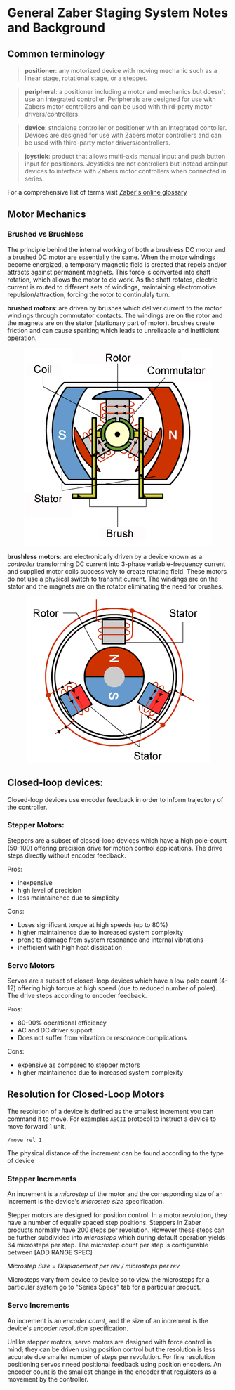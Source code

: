 # General Zaber Staging System Notes and Background

## Common terminology
> **positioner**: any motorized device with moving mechanic such as a linear stage, rotational stage, or a stepper.

>**peripheral**: a positioner including a motor and mechanics but doesn't use an integrated controller. Peripherals are designed for use with Zabers motor controllers and can be used with third-party motor drivers/controllers.

>**device**: stndalone controller or positioner with an integrated contoller. Devices are designed for use with Zabers motor controllers and can be used with third-party motor drivers/controllers.

>**joystick**: product that allows multi-axis manual input and push button input for positioners. Joysticks are not controllers but instead areinput devices to interface with Zabers motor controllers when connected in series.

For a comprehensive list of terms visit [Zaber's online glossary](https://www.zaber.com/glossary)

## Motor Mechanics
### Brushed vs Brushless
The principle behind the internal working of both a brushless DC motor and a brushed DC motor are essentially the same. When the motor windings become energized, a temporary magnetic field is created that repels and/or attracts against permanent magnets. This force is converted into shaft rotation, which allows the motor to do work. As the shaft rotates, electric current is routed to different sets of windings, maintaining electromotive repulsion/attraction, forcing the rotor to continulaly turn.

**brushed motors**: are driven by brushes which deliver current to the motor windings through commutator contacts. The windings are on the rotor and the magnets are on the stator (stationary part of motor). brushes create friction and can cause sparking which leads to unrelieable and inefficient operation.

<p align="center">
  <img src="/img/brushed.gif"/>
</p>

**brushless motors**: are electronically driven by a device known as a *controller* transforming DC current into 3-phase variable-frequency current and supplied motor coils successively to create rotating field. These motors do not use a physical switch to transmit current.  The windings are on the stator and the magnets are on the rotator eliminating the need for brushes.

<p align="center">
  <img src="/img/brushless.gif"/>
</p>

## Closed-loop devices:
Closed-loop devices use encoder feedback in order to inform trajectory of the controller.

### Stepper Motors:
Steppers are a subset of closed-loop devices which have a high pole-count (50-100) offering precision drive for motion control applications. The drive steps directly without encoder feedback.

Pros:
- inexpensive
- high level of precision
- less maintainence due to simplicity

Cons:
- Loses significant torque at high speeds (up to 80%)
- higher maintainence due to increased system complexity
- prone to damage from system resonance and internal vibrations
- inefficient with high heat dissipation

### Servo Motors
Servos are a subset of closed-loop devices which have a low pole count (4-12) offering high torque at high speed (due to reduced number of poles). The drive steps according to encoder feedback.

Pros:
- 80-90% operational efficiency
- AC and DC driver support
- Does not suffer from vibration or resonance complications

Cons:
- expensive as compared to stepper motors
- higher maintainence due to increased system complexity

## Resolution for Closed-Loop Motors
The resolution of a device is defined as the smallest increment you can command it to move. For examples `ASCII` protocol to instruct a device to move forward 1 unit.
```ascii
/move rel 1
```

The physical distance of the increment can be found according to the type of device

### Stepper Increments
An increment is a *microstep* of the motor and the corresponding size of an increment is the device's *microstep size* specification.

Stepper motors are designed for position control. In a motor revolution, they have a number of equally spaced step positions. Steppers in Zaber products normally have 200 steps per revolution. However these steps can be further subdivided into *microsteps* which during default operation yields 64 microsteps per step. The microstep count per step is configurable between [ADD RANGE SPEC]

*Microstep Size = Displacement per rev / microsteps per rev*

Microsteps vary from device to device so to view the microsteps for a particular system go to "Series Specs" tab for a particular product.

### Servo Increments
An increment is an *encoder count*, and the size of an increment is the device's *encoder resolution* specification. 

Unlike stepper motors, servo motors are designed with force control in mind; they can be driven using position control but the resolution is less accurate due smaller number of steps per revolution. For fine resolution positioning servos nneed positional feedback using position encoders. An encoder count is the smallest change in the encoder that reguisters as a movement by the controller.
